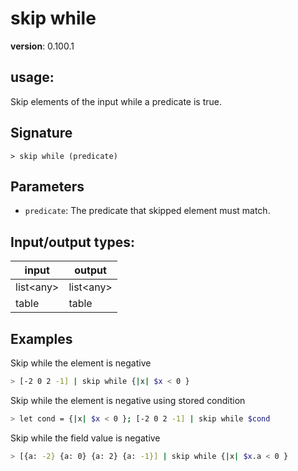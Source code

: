 # skip while

**version**: 0.100.1

## **usage**:

Skip elements of the input while a predicate is true.

## Signature

`> skip while (predicate)`

## Parameters

- `predicate`: The predicate that skipped element must match.

## Input/output types:

| input       | output      |
| ----------- | ----------- |
| list\<any\> | list\<any\> |
| table       | table       |

## Examples

Skip while the element is negative

```bash
> [-2 0 2 -1] | skip while {|x| $x < 0 }
```

Skip while the element is negative using stored condition

```bash
> let cond = {|x| $x < 0 }; [-2 0 2 -1] | skip while $cond
```

Skip while the field value is negative

```bash
> [{a: -2} {a: 0} {a: 2} {a: -1}] | skip while {|x| $x.a < 0 }
```
